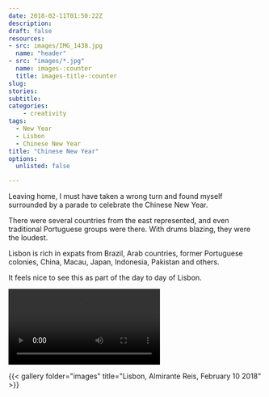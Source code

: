 ```yaml
---
date: 2018-02-11T01:50:22Z
description: 
draft: false
resources: 
- src: images/IMG_1438.jpg
  name: "header"
- src: "images/*.jpg"
  name: images-:counter
  title: images-title-:counter
slug:
stories:
subtitle: 
categories:
    - creativity
tags: 
  - New Year
  - Lisbon
  - Chinese New Year
title: "Chinese New Year"
options:
  unlisted: false

---
```


Leaving home, I must have taken a wrong turn and found myself surrounded by a parade to celebrate the Chinese New Year.

There were several countries from the east represented, and even traditional Portuguese groups were there. With drums blazing, they were the loudest.

Lisbon is rich in expats from  Brazil, Arab countries, former Portuguese colonies, China, Macau, Japan, Indonesia, Pakistan and others.

It feels nice to see this as part of the day to day of Lisbon.

<video src="videos/IMG_1455.mp4" controls="true" autobuffer="true"></video>

{{< gallery folder="images" title="Lisbon, Almirante Reis, February 10 2018" >}}